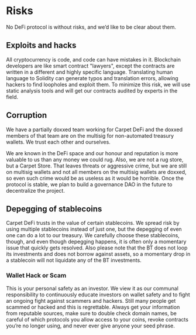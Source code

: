 # Risks

No DeFi protocol is without risks, and we’d like to be clear about them.

## Exploits and hacks

All cryptocurrency is code, and code can have mistakes in it. Blockchain developers are like smart contract "lawyers", except the contracts are written in a different and highly specific language. Translating human language to Solidity can generate typos and translation errors, allowing hackers to find loopholes and exploit them. To minimize this risk, we will use static analysis tools and will get our contracts audited by experts in the field.

## Corruption

We have a partially doxxed team working for Carpet DeFi and the doxxed members of that team are on the multisig for non-automated treasury wallets. We trust each other and ourselves.

We are known in the DeFi space and our honour and reputation is more valuable to us than any money we could rug. Also, we are not a rug store, but a Carpet Store. That leaves threats or aggressive crime, but we are still on multisig wallets and not all members on the multisig wallets are doxxed, so even such crime would be as useless as it would be horrible. Once the protocol is stable, we plan to build a governance DAO in the future to decentralize the project.

## Depegging of stablecoins

Carpet DeFi trusts in the value of certain stablecoins. We spread risk by using multiple stablecoins instead of just one, but the depegging of even one can do a lot to our treasury. We carefully choose these stablecoins, though, and even though depegging happens, it is often only a momentary issue that quickly gets resolved. Also please note that the BT does not loop its investments and does not borrow against assets, so a momentary drop in a stablecoin will not liquidate any of the BT investments.

### Wallet Hack or Scam

This is your personal safety as an investor. We view it as our communal responsibility to continuously educate investors on wallet safety and to fight an ongoing fight against scammers and hackers. Still many people get scammed or hacked and this is regrettable. Always get your information from reputable sources, make sure to double check domain names, be careful of which protocols you allow access to your coins, revoke contracts you’re no longer using, and never ever give anyone your seed phrase.
